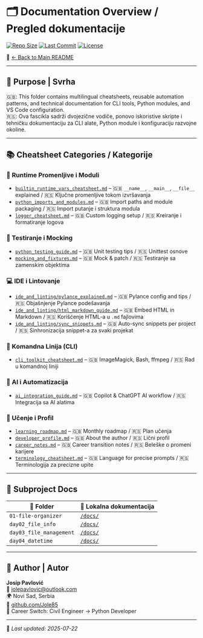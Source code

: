 # 🗂️ Documentation Overview / Pregled dokumentacije

[![Repo Size](https://img.shields.io/github/repo-size/Jole85/python-automation?style=flat-square)](https://github.com/Jole85/python-automation)
[![Last Commit](https://img.shields.io/github/last-commit/Jole85/python-automation?style=flat-square)](https://github.com/Jole85/python-automation/commits/main)
[![License](https://img.shields.io/github/license/Jole85/python-automation?style=flat-square)](../LICENSE)

🔗 [← Back to Main README](../README.md)

---

## 🎯 Purpose | Svrha

🇬🇧: This folder contains multilingual cheatsheets, reusable automation patterns, and technical documentation for CLI tools, Python modules, and VS Code configuration.  
🇷🇸: Ova fascikla sadrži dvojezične vodiče, ponovo iskoristive skripte i tehničku dokumentaciju za CLI alate, Python module i konfiguraciju razvojne okoline.

---

## 📚 Cheatsheet Categories / Kategorije

### 🧠 Runtime Promenljive i Moduli

- [`builtin_runtime_vars_cheatsheet.md`](builtin_runtime_vars_cheatsheet.md) – 🇬🇧 `__name__`, `__main__`, `__file__` explained / 🇷🇸 Ključne promenljive tokom izvršavanja
- [`python_imports_and_modules.md`](python_imports_and_modules.md) – 🇬🇧 Import paths and module packaging / 🇷🇸 Import putanje i struktura modula
- [`logger_cheatsheet.md`](logger_cheatsheet.md) – 🇬🇧 Custom logging setup / 🇷🇸 Kreiranje i formatiranje logova

### 🧪 Testiranje i Mocking

- [`python_testing_guide.md`](python_testing_guide.md) – 🇬🇧 Unit testing tips / 🇷🇸 Unittest osnove
- [`mocking_and_fixtures.md`](python_testing_guide.md#mocking-fixtures) – 🇬🇧 Mock & patch / 🇷🇸 Testiranje sa zamenskim objektima

### 💻 IDE i Lintovanje

- [`ide_and_linting/pylance_explained.md`](ide_and_linting/pylance_explained.md) – 🇬🇧 Pylance config and tips / 🇷🇸 Objašnjenje Pylance podešavanja
- [`ide_and_linting/html_markdown_guide.md`](ide_and_linting/html_markdown_guide.md) – 🇬🇧 Embed HTML in Markdown / 🇷🇸 Korišćenje HTML-a u `.md` fajlovima
- [`ide_and_linting/sync_snippets.md`](ide_and_linting/sync_snippets.md) – 🇬🇧 Auto-sync snippets per project / 🇷🇸 Sinhronizacija snippet-a za svaki projekat

### 🧰 Komandna Linija (CLI)

- [`cli_toolkit_cheatsheet.md`](cli_toolkit_cheatsheet.md) – 🇬🇧 ImageMagick, Bash, ffmpeg / 🇷🇸 Rad u komandnoj liniji

### 🤖 AI i Automatizacija

- [`ai_integration_guide.md`](ai_integration_guide.md) – 🇬🇧 Copilot & ChatGPT AI workflow / 🇷🇸 Integracija sa AI alatima

### 🧭 Učenje i Profil

- [`learning_roadmap.md`](learning_roadmap.md) – 🇬🇧 Monthly roadmap / 🇷🇸 Plan učenja
- [`developer_profile.md`](developer_profile.md) – 🇬🇧 About the author / 🇷🇸 Lični profil
- [`career_notes.md`](career_notes.md) – 🇬🇧 Career transition notes / 🇷🇸 Beleške o promeni karijere
- [`terminology_cheatsheet.md`](terminology_cheatsheet.md) – 🇬🇧 Language for precise prompts / 🇷🇸 Terminologija za precizne upite

---

## 📁 Subproject Docs

| 📂 Folder               | 📑 Lokalna dokumentacija                   |
| ----------------------- | ------------------------------------------ |
| `01-file-organizer`     | [`/docs/`](../01-file-organizer/docs/)     |
| `day02_file_info`       | [`/docs/`](../day02_file_info/docs/)       |
| `day03_file_management` | [`/docs/`](../day03_file_management/docs/) |
| `day04_datetime`        | [`/docs/`](../day04_datetime/docs/)        |

---

## 👤 Author | Autor

**Josip Pavlović**  
📧 [jolepavlovic@outlook.com](mailto:jolepavlovic@outlook.com)  
🌍 Novi Sad, Serbia  
💼 [github.com/Jole85](https://github.com/Jole85)  
🔁 Career Switch: Civil Engineer → Python Developer

---

📌 _Last updated: 2025-07-22_
